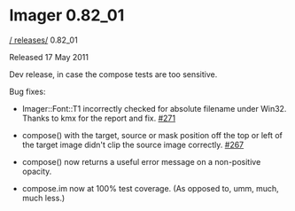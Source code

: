 # Imager 0.82_01

[ / ](..) [releases/](./) 0.82_01

Released 17 May 2011

Dev release, in case the compose tests are too sensitive.

Bug fixes:

 - Imager::Font::T1 incorrectly checked for absolute filename under Win32. Thanks to kmx for the report and fix. [#271](https://github.com/tonycoz/imager/issues/271)

 - compose() with the target, source or mask position off the top or left of the target image didn't clip the source image correctly. [#267](https://github.com/tonycoz/imager/issues/267)

 - compose() now returns a useful error message on a non-positive opacity.

 - compose.im now at 100% test coverage. (As opposed to, umm, much, much less.)
